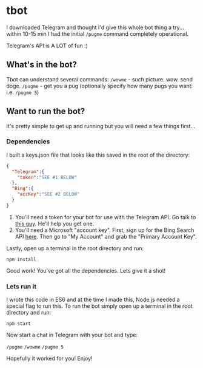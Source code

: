 # tbot

I downloaded Telegram and thought I'd give this whole bot thing a try... within 10-15 min I had the initial `/pugme` command completely operational.

Telegram's API is A LOT of fun :)

## What's in the bot?

Tbot can understand several commands:
`/wowme` - such picture. wow. send doge.
`/pugme` - get you a pug (optionally specify how many pugs you want: i.e.  `/pugme 5`)

## Want to run the bot?

It's pretty simple to get up and running but you will need a few things first...

### Dependencies
I built a keys.json file that looks like this saved in the root of the directory:
```json
{
  "Telegram":{
    "token":"SEE #1 BELOW"
  },
  "Bing":{
    "accKey":"SEE #2 BELOW"
  }
}
```
1. You'll need a token for your bot for use with the Telegram API. Go talk to [this guy](https://telegram.me/botfather). He'll help you get one.
2. You'll need a Microsoft "account key". First, sign up for the Bing Search API [here](https://datamarket.azure.com/dataset/bing/search). Then go to "My Account" and grab the "Primary Account Key".

Lastly, open up a terminal in the root directory and run:

`npm install`

Good work! You've got all the dependencies. Lets give it a shot!

### Lets run it

I wrote this code in ES6 and at the time I made this, Node.js needed a special flag to run this. To run the bot simply open up a terminal in the root directory and run:

`npm start`

Now start a chat in Telegram with your bot and type:

`/pugme`
`/wowme`
`/pugme 5`

Hopefully it worked for you! Enjoy!
